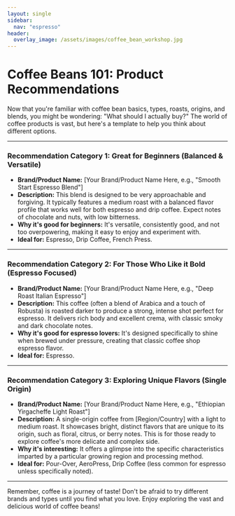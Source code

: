 ```yaml
---
layout: single
sidebar:
  nav: "espresso"
header:
  overlay_image: /assets/images/coffee_bean_workshop.jpg
---
```

# Coffee Beans 101: Product Recommendations

Now that you're familiar with coffee bean basics, types, roasts, origins, and blends, you might be wondering: "What should I actually buy?" The world of coffee products is vast, but here's a template to help you think about different options.

---

### **Recommendation Category 1: Great for Beginners (Balanced & Versatile)**

* **Brand/Product Name:** [Your Brand/Product Name Here, e.g., "Smooth Start Espresso Blend"]
* **Description:** This blend is designed to be very approachable and forgiving. It typically features a medium roast with a balanced flavor profile that works well for both espresso and drip coffee. Expect notes of chocolate and nuts, with low bitterness.
* **Why it's good for beginners:** It's versatile, consistently good, and not too overpowering, making it easy to enjoy and experiment with.
* **Ideal for:** Espresso, Drip Coffee, French Press.

---

### **Recommendation Category 2: For Those Who Like it Bold (Espresso Focused)**

* **Brand/Product Name:** [Your Brand/Product Name Here, e.g., "Deep Roast Italian Espresso"]
* **Description:** This coffee (often a blend of Arabica and a touch of Robusta) is roasted darker to produce a strong, intense shot perfect for espresso. It delivers rich body and excellent crema, with classic smoky and dark chocolate notes.
* **Why it's good for espresso lovers:** It's designed specifically to shine when brewed under pressure, creating that classic coffee shop espresso flavor.
* **Ideal for:** Espresso.

---

### **Recommendation Category 3: Exploring Unique Flavors (Single Origin)**

* **Brand/Product Name:** [Your Brand/Product Name Here, e.g., "Ethiopian Yirgacheffe Light Roast"]
* **Description:** A single-origin coffee from [Region/Country] with a light to medium roast. It showcases bright, distinct flavors that are unique to its origin, such as floral, citrus, or berry notes. This is for those ready to explore coffee's more delicate and complex side.
* **Why it's interesting:** It offers a glimpse into the specific characteristics imparted by a particular growing region and processing method.
* **Ideal for:** Pour-Over, AeroPress, Drip Coffee (less common for espresso unless specifically noted).

---

Remember, coffee is a journey of taste! Don't be afraid to try different brands and types until you find what you love. Enjoy exploring the vast and delicious world of coffee beans!
